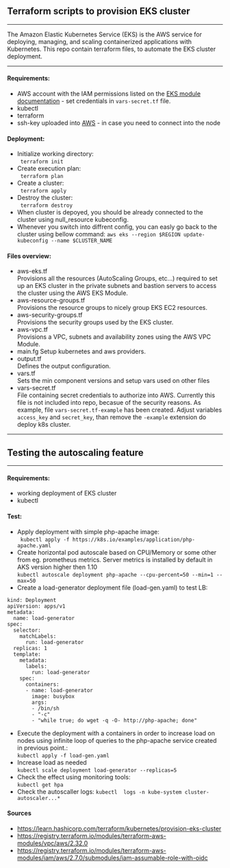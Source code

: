 ## Terraform scripts to provision EKS cluster #
***


The Amazon Elastic Kubernetes Service (EKS) is the AWS service for deploying, managing, and scaling containerized applications with Kubernetes. This repo contain terraform files, to automate the EKS cluster deployment.
***

#### Requirements:
- AWS account with the IAM permissions listed on the [EKS module documentation](https://github.com/terraform-aws-modules/terraform-aws-eks/blob/master/docs/iam-permissions.md) - set credentials in `vars-secret.tf` file.
- kubectl
- terraform
- ssh-key uploaded into [AWS](https://www.eksworkshop.com/020_prerequisites/sshkey/) - in case you need to connect into the node

#### Deployment:
- Initialize working directory:  
``` terraform init```
- Create execution plan:  
``` terraform plan```
- Create a cluster:  
``` terraform apply```
- Destroy the cluster:  
``` terraform destroy```
- When cluster is depoyed, you should be already connected to the cluster using null_resource kubeconfig.
- Whenever you switch into diffrent config, you can easly go back to the cluster using bellow command:
```aws eks --region $REGION update-kubeconfig --name $CLUSTER_NAME```

#### Files overview:
- aws-eks.tf   
Provisions all the resources (AutoScaling Groups, etc...) required to set up an EKS cluster in the private subnets and bastion servers to access the cluster using the AWS EKS Module.
- aws-resource-groups.tf  
Provisions the resource groups to nicely group EKS EC2 resources.
- aws-security-groups.tf  
Provisions the security groups used by the EKS cluster.
- aws-vpc.tf  
Provisions a VPC, subnets and availability zones using the AWS VPC Module.
- main.fg
Setup kubernetes and aws providers.
- output.tf  
Defines the output configuration.
- vars.tf  
Sets the min component versions and setup vars used on other files
- vars-secret.tf  
File containing secret credentials to authorize into AWS. Currently this file is not included into repo, becasue of the security reasons. As example, file `vars-secret.tf-example` has been created. Adjust variables `access_key` and `secret_key`, than remove the `-example` extension do deploy k8s cluster.

***

## Testing the autoscaling feature

***
#### Requirements:
- working deployment of EKS cluster
- kubectl

#### Test:
- Apply deployment with simple php-apache image:  
``` kubectl apply -f https://k8s.io/examples/application/php-apache.yaml```
- Create horizontal pod autoscale based on CPU/Memory or some other from eg. prometheus metrics. Server metrics is installed by default in AKS version higher then 1.10  
```kubectl autoscale deployment php-apache --cpu-percent=50 --min=1 --max=50 ```
- Create a load-generator deployment file (load-gen.yaml) to test LB:
```
kind: Deployment
apiVersion: apps/v1
metadata:
  name: load-generator
spec:
  selector:
    matchLabels:
      run: load-generator
  replicas: 1
  template:
    metadata:
      labels:
        run: load-generator
    spec:
      containers:
      - name: load-generator
        image: busybox
        args:
        - /bin/sh
        - "-c"
        - "while true; do wget -q -O- http://php-apache; done"
```  
- Execute the deployment with a containers in order to increase load on nodes using infinite loop of queries to the php-apache service created in previous point.:  
```kubectl apply -f load-gen.yaml```  
- Increase load as needed   
```kubectl scale deployment load-generator --replicas=5```  
- Check the effect using monitoring tools:  
```kubectl get hpa```  
- Check the autoscaller logs: 
```kubectl  logs -n kube-system cluster-autoscaler...*```


#### Sources
- https://learn.hashicorp.com/terraform/kubernetes/provision-eks-cluster
- https://registry.terraform.io/modules/terraform-aws-modules/vpc/aws/2.32.0
- https://registry.terraform.io/modules/terraform-aws-modules/iam/aws/2.7.0/submodules/iam-assumable-role-with-oidc
